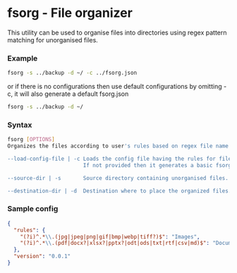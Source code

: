 # fsorg - File organizer
This utility can be used to organise files into directories using regex pattern matching for unorganised files.

### Example
``` bash
fsorg -s ../backup -d ~/ -c ../fsorg.json 
```
or if there is no configurations then use default configurations by omitting -c, it will also generate a default fsorg.json
``` bash
fsorg -s ../backup -d ~/  
```

### Syntax
```bash
fsorg [OPTIONS]
Organizes the files according to user's rules based on regex file name matching.

--load-config-file | -c Loads the config file having the rules for file organization.
                        If not provided then it generates a basic fsorg.json which user can modify.

--source-dir | -s       Source directory containing unorganised files. (By default it is current working directory).

--destination-dir | -d  Destination where to place the organized files. (By default it is current working directory).

```

### Sample config
```json
{
  "rules": {
    "(?i)^.*\\.(jpg|jpeg|png|gif|bmp|webp|tiff?)$": "Images",
    "(?i)^.*\\.(pdf|docx?|xlsx?|pptx?|odt|ods|txt|rtf|csv|md)$": "Documents"
  },
  "version": "0.0.1"
}
```